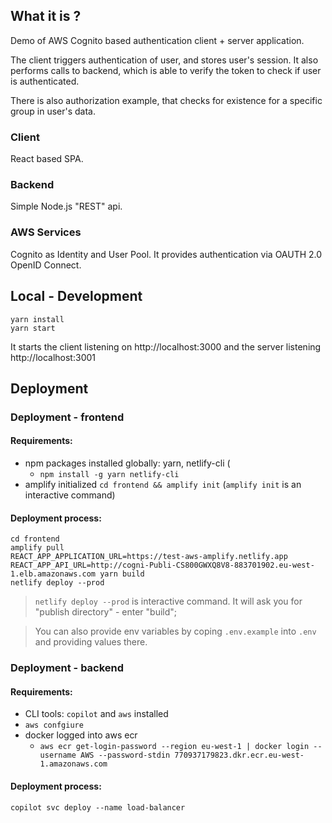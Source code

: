 ## What it is ?
Demo of AWS Cognito based authentication client + server application.

The client triggers authentication of user, and stores user's session. It also performs calls to backend, which is able to verify the token to check if user is authenticated.

There is also authorization example, that checks for existence for a specific group in user's data.

### Client

React based SPA.

### Backend

Simple Node.js "REST" api.

### AWS Services

Cognito as Identity and User Pool. It provides authentication via OAUTH 2.0 OpenID Connect.

## Local - Development

```
yarn install
yarn start
```

It starts the client listening on http://localhost:3000 and the server listening http://localhost:3001 

## Deployment

### Deployment - frontend

#### Requirements:
- npm packages installed globally: yarn, netlify-cli (
  - `npm install -g yarn netlify-cli`
- amplify initialized `cd frontend && amplify init` (`amplify init` is an interactive command)


#### Deployment process:
```
cd frontend
amplify pull
REACT_APP_APPLICATION_URL=https://test-aws-amplify.netlify.app REACT_APP_API_URL=http://cogni-Publi-CS800GWXQ8V8-883701902.eu-west-1.elb.amazonaws.com yarn build
netlify deploy --prod 
```

> `netlify deploy --prod` is interactive command. It will ask you for "publish directory" - enter "build";

> You can also provide env variables by coping `.env.example` into `.env` and providing values there. 

### Deployment - backend

#### Requirements:

- CLI tools: `copilot` and `aws` installed
- `aws confgiure`
- docker logged into aws ecr
  - `aws ecr get-login-password --region eu-west-1 | docker login --username AWS --password-stdin 770937179823.dkr.ecr.eu-west-1.amazonaws.com`

#### Deployment process:

```
copilot svc deploy --name load-balancer
```
